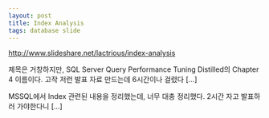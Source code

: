 ```yaml
---
layout: post
title: Index Analysis
tags: database slide
---
```


<a href="http://www.slideshare.net/lactrious/index-analysis">http://www.slideshare.net/lactrious/index-analysis</a>

제목은 거창하지만, SQL Server Query Performance Tuning Distilled의 Chapter 4 이름이다. 고작 저런 발표 자료 만드는데 6시간이나 걸렸다 [...]

MSSQL에서 Index 관련된 내용을 정리했는데, 너무 대충 정리했다. 2시간 자고 발표하러 가야한다니 [...]

